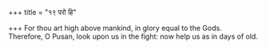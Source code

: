 +++
title = "१९ परो हि"

+++
For thou art high above mankind, in glory equal to the Gods.  
     Therefore, O Pusan, look upon us in the fight: now help us as in days of old.